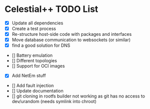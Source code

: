# Celestial++ TODO List

- [x] Update all dependencies
- [x] Create a test process
- [x] Re-structure host-side code with packages and interfaces
- [x] Move database communication to websockets (or similar)
- [x] find a good solution for DNS
- [] Battery emulation
- [] Different topologies
- [] Support for OCI images
- [x] Add NetEm stuff
- [] Add fault injection
- [] Update documentation
- [] git cloning in rootfs builder not working as git has no access to dev/urandom (needs symlink into chroot)
